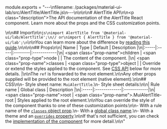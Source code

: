 module.exports = "---\nfilename: /packages/material-ui-lab/src/AlertTitle/AlertTitle.js\n---\n\n<!--- This documentation is automatically generated, do not try to edit it. -->\n\n# AlertTitle API\n\n<p class=\"description\">The API documentation of the AlertTitle React component. Learn more about the props and the CSS customization points.</p>\n\n## Import\n\n```js\nimport AlertTitle from '@material-ui/lab/AlertTitle';\n// or\nimport { AlertTitle } from '@material-ui/lab';\n```\n\nYou can learn more about the difference by [reading this guide](/guides/minimizing-bundle-size/).\n\n\n\n## Props\n\n| Name | Type | Default | Description |\n|:-----|:-----|:--------|:------------|\n| <span class=\"prop-name\">children</span> | <span class=\"prop-type\">node</span> |  | The content of the component. |\n| <span class=\"prop-name\">classes</span> | <span class=\"prop-type\">object</span> |  | Override or extend the styles applied to the component. See [CSS API](#css) below for more details. |\n\nThe `ref` is forwarded to the root element.\n\nAny other props supplied will be provided to the root element (native element).\n\n## CSS\n\n- Style sheet name: `MuiAlertTitle`.\n- Style sheet details:\n\n| Rule name | Global class | Description |\n|:-----|:-------------|:------------|\n| <span class=\"prop-name\">root</span> | <span class=\"prop-name\">.MuiAlertTitle-root</span> | Styles applied to the root element.\n\nYou can override the style of the component thanks to one of these customization points:\n\n- With a rule name of the [`classes` object prop](/customization/components/#overriding-styles-with-classes).\n- With a [global class name](/customization/components/#overriding-styles-with-global-class-names).\n- With a theme and an [`overrides` property](/customization/globals/#css).\n\nIf that's not sufficient, you can check the [implementation of the component](https://github.com/Foso/material-ui/blob/master/packages/material-ui-lab/src/AlertTitle/AlertTitle.js) for more detail.\n\n"